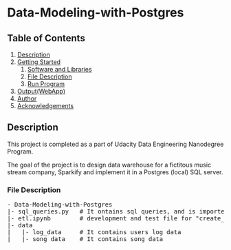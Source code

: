 # Data-Modeling-with-Postgres

## Table of Contents
1. [Description](#Description)
2. [Getting Started](#gettingstarted)
    1. [Software and Libraries](#libraries)
    2. [File Description](#FileDescription)
    3. [Run Program](#RunProgram)
3. [Output(WebApp)](#Output)
4. [Author](#Author)
5. [Acknowledgements](#Acknowledgements)

## Description <a name="Description"></a>
This project is completed as a part of Udacity Data Engineering Nanodegree Program.

The goal of the project is to design data warehouse for a fictitous music stream company, Sparkify and implement it in a Postgres (local) SQL server. 

### File Description <a name="FileDescription"></a>
<pre>
- Data-Modeling-with-Postgres
|- sql_queries.py   # It ontains sql queries, and is imported by "create_tables.py" and "etl.py"
|- etl.ipynb        # development and test file for "create_tables.py" and "etl.py"
|- data
|   |- log_data     # It contains users log data
|   |- song_data    # It contains song data
</pre>